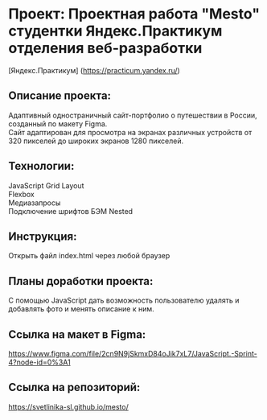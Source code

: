 # Проект: **Проектная работа "Mesto" студентки Яндекс.Практикум отделения веб-разработки**
[Яндекс.Практикум] (https://practicum.yandex.ru/)

## Описание проекта:
Адаптивный одностраничный сайт-портфолио о путешествии в России, созданный по макету Figma.  
Сайт адаптирован для просмотра на экранах различных устройств от 320 пикселей до широких экранов 1280 пикселей.

## Технологии:
JavaScript
Grid Layout  
Flexbox  
Медиазапросы  
Подключение шрифтов 
БЭМ Nested 

## Инструкция:
Открыть файл index.html через любой браузер

## Планы доработки проекта:
С помощью JavaScript дать возможность пользователю удалять и добавлять фото и менять описание к ним. 

## Ссылка на макет в Figma:
https://www.figma.com/file/2cn9N9jSkmxD84oJik7xL7/JavaScript.-Sprint-4?node-id=0%3A1

## Ссылка на репозиторий: 
https://svetlinika-sl.github.io/mesto/
